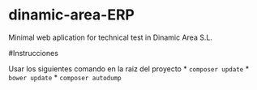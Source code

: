 # dinamic-area-ERP
Minimal web aplication for technical test in Dinamic Area S.L.

#Instrucciones

Usar los siguientes comando en la raiz del proyecto
	 * ```composer update```
	 * ```bower update```
	 * ```composer autodump```
